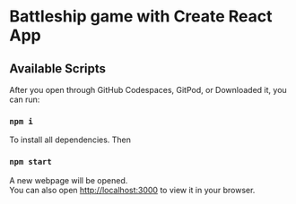 # Battleship game with Create React App

## Available Scripts

After you open through GitHub Codespaces, GitPod, or Downloaded it, you can run:

### `npm i `

To install all dependencies. Then

### `npm start`

A new webpage will be opened.\
You can also open [http://localhost:3000](http://localhost:3000) to view it in your browser.
